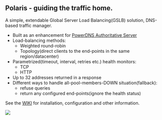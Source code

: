 ## Polaris - guiding the traffic home.

A simple, extendable Global Server Load Balancing(GSLB) solution, DNS-based traffic manager.

* Built as an enhancement for [PowerDNS Authoritative Server](https://www.powerdns.com/auth.html)
* Load-balancing methods:
    * Weighted round-robin
    * Topology(direct clients to the end-points in the same region/datacenter)
* Parametrized(timeout, interval, retries etc.) health monitors:
    * TCP
    * HTTP
* Up to 32 addresses returned in a response
* Different ways to handle all-pool-members-DOWN situation(fallback):
    * refuse queries
    * return any configured end-points(ignore the health status)

See the [WIKI](https://github.com/polaris-gslb/polaris-core/wiki) for installation, configuration and other information.

![](https://github.com/polaris-gslb/polaris-core/wiki/overview.jpg)

